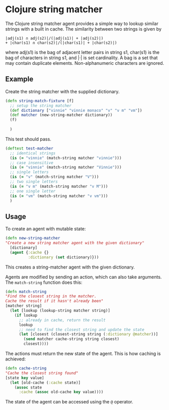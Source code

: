 # Clojure string matcher

The Clojure string matcher agent provides a simple way to lookup similar strings with a built in cache. The similarity between two strings is given by

    |adj(s1) ∩ adj(s2)|/(|adj(s1)| + |adj(s2)|)
    + |char(s1) ∩ char(s2)|/(|char(s1)| + |char(s2)|)

where adj(s1) is the bag of adjacent letter pairs in string s1, char(s1) is the bag of characters in string s1, and |·| is set cardinality. A bag is a set that may contain duplicate elements. Non-alphanumeric characters are ignored.

## Example

Create the string matcher with the supplied dictionary.

```clojure
(defn string-match-fixture [f]
  ;; setup the string matcher
  (def dictionary ["vinnie" "vinnie monaco" "v" "v m" "vm"])
  (def matcher (new-string-matcher dictionary))
  (f)
  
  )
```

This test should pass.

```clojure
(deftest test-matcher
  ;; identical strings
  (is (= "vinnie" (match-string matcher "vinnie")))
  ;; case insensitive
  (is (= "vinnie" (match-string matcher "Vinnie")))
  ;; single letters
  (is (= "v" (match-string matcher "V")))
  ;; two single letters
  (is (= "v m" (match-string matcher "v M")))
  ;; one single letter
  (is (= "vm" (match-string matcher "v vm")))
  )
```

## Usage

To create an agent with mutable state:

```clojure
(defn new-string-matcher
"Create a new string matcher agent with the given dictionary"
  [dictionary]
  (agent {:cache {}
          :dictionary (set dictionary)}))
```

This creates a string-matcher agent with the given dictionary.

Agents are modified by sending an action, which can also take arguments. The `match-string` function does this:

```clojure
(defn match-string
"Find the closest string in the matcher. 
Cache the result if it hasn't already been"
[matcher string]
  (let [lookup (lookup-string matcher string)]
    (if lookup
      ;; already in cache, return the result
      lookup
      ;; need to find the closest string and update the state
      (let [closest (closest-string string (:dictionary @matcher))]
        (send matcher cache-string string closest)
        closest))))
```

The actions must return the new state of the agent. This is how caching is achieved:

```clojure
(defn cache-string
"Cache the closest string found"
[state key value]
  (let [old-cache (:cache state)]
    (assoc state
      :cache (assoc old-cache key value))))
```

The state of the agent can be accessed using the `@` operator.
